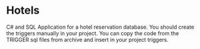 # Hotels
C# and SQL Application for a hotel reservation database.
You should create the triggers manually in your project. 
You can copy the code from the TRIGGER sql files from archive and insert in your project triggers.

